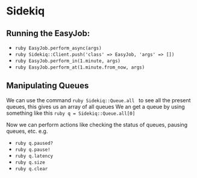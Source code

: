 # Sidekiq

## Running the EasyJob:
- ```ruby EasyJob.perform_async(args) ```
- ```ruby Sidekiq::Client.push('class' => EasyJob, 'args' => []) ```
- ```ruby EasyJob.perform_in(1.minute, args) ```
- ```ruby EasyJob.perform_at(1.minute.from_now, args) ```

## Manipulating Queues
We can use the command ```ruby Sidekiq::Queue.all ``` to see all the present queues, this gives us an array of all queues
We an get a queue by  using something like this ```ruby q = Sidekiq::Queue.all[0] ```

Now we can perform actions like checking the status of queues, pausing queues, etc.
e.g.
- ```ruby q.paused? ```
- ```ruby q.pause! ```
- ```ruby q.latency ```
- ```ruby q.size ```
- ```ruby q.clear ```
